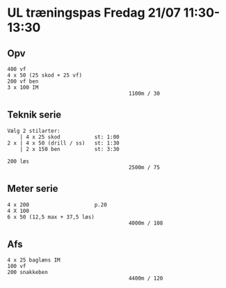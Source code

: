 # UL træningspas Fredag 21/07 11:30-13:30
## Opv
    400 vf
    4 x 50 (25 skod + 25 vf)
    200 vf ben
    3 x 100 IM                          
                                           1100m / 30

## Teknik serie
    Vælg 2 stilarter:
        | 4 x 25 skod           st: 1:00
    2 x | 4 x 50 (drill / ss)   st: 1:30
        | 2 x 150 ben           st: 3:30
                                            
    200 løs                                        
                                           2500m / 75

## Meter serie 
    4 x 200                     p.20
    4 X 100
    6 x 50 (12,5 max + 37,5 løs)
                                           4000m / 108

## Afs
    4 x 25 baglæns IM
    100 vf
    200 snakkeben
                                           4400m / 120

    